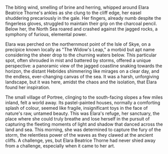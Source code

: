 The biting wind, smelling of brine and herring, whipped around Elara Beatrice Thorne's ankles as she clung to the cliff edge, her easel shuddering precariously in the gale. Her fingers, already numb despite the fingerless gloves, struggled to maintain their grip on the charcoal pencil. Below her, the North Sea roared and crashed against the jagged rocks, a symphony of furious, elemental power.

Elara was perched on the northernmost point of the Isle of Skye, on a precipice known locally as "The Widow's Leap," a morbid but apt name considering the sheer drop to the churning waters below. This particular spot, often shrouded in mist and battered by storms, offered a unique perspective: a panoramic view of the jagged coastline snaking towards the horizon, the distant Hebrides shimmering like mirages on a clear day, and the endless, ever-changing canvas of the sea. It was a harsh, unforgiving landscape, but it was here, amidst the chaos and the isolation, that Elara found her inspiration.

The small village of Portree, clinging to the south-facing slopes a few miles inland, felt a world away. Its pastel-painted houses, normally a comforting splash of colour, seemed like fragile, insignificant toys in the face of nature's raw, untamed beauty. This was Elara's refuge, her sanctuary, the place where she could truly breathe and lose herself in the pursuit of capturing the fleeting moments of light and shadow that danced across the land and sea. This morning, she was determined to capture the fury of the storm, the relentless power of the waves as they clawed at the ancient cliffs. A challenge, yes, but Elara Beatrice Thorne had never shied away from a challenge, especially when it came to her art.
